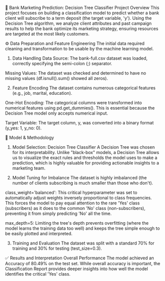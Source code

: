 
🎯 Bank Marketing Prediction: Decision Tree Classifier
Project Overview
This project focuses on building a classification model to predict whether a bank client will subscribe to a term deposit (the target variable, 'y'). Using the Decision Tree algorithm, we analyze client attributes and past campaign results to help the bank optimize its marketing strategy, ensuring resources are targeted at the most likely customers.

⚙️ Data Preparation and Feature Engineering
The initial data required cleaning and transformation to be usable by the machine learning model.

1. Data Handling
Data Source: The bank-full.csv dataset was loaded, correctly specifying the semi-colon (;) separator.

Missing Values: The dataset was checked and determined to have no missing values (df.isnull().sum() showed all zeros).

2. Feature Encoding
The dataset contains numerous categorical features (e.g., job, marital, education).

One-Hot Encoding: The categorical columns were transformed into numerical features using pd.get_dummies(). This is essential because the Decision Tree model only accepts numerical input.

Target Variable: The target column, y, was converted into a binary format (y_yes: 1, y_no: 0).

🌳 Model & Methodology
1. Model Selection: Decision Tree Classifier
A Decision Tree was chosen for its interpretability. Unlike "black-box" models, a Decision Tree allows us to visualize the exact rules and thresholds the model uses to make a prediction, which is highly valuable for providing actionable insights to a marketing team.

2. Model Tuning for Imbalance
The dataset is highly imbalanced (the number of clients subscribing is much smaller than those who don't).

class_weight='balanced': This critical hyperparameter was set to automatically adjust weights inversely proportional to class frequencies. This forces the model to pay equal attention to the rare 'Yes' class (subscribers) as it does to the common 'No' class (non-subscribers), preventing it from simply predicting 'No' all the time.

max_depth=5: Limiting the tree's depth prevents overfitting (where the model learns the training data too well) and keeps the tree simple enough to be easily plotted and interpreted.

3. Training and Evaluation
The dataset was split with a standard 70% for training and 30% for testing (test_size=0.3).

✅ Results and Interpretation
Overall Performance
The model achieved an Accuracy of 80.49% on the test set. While overall accuracy is important, the Classification Report provides deeper insights into how well the model identifies the critical 'Yes' class.

